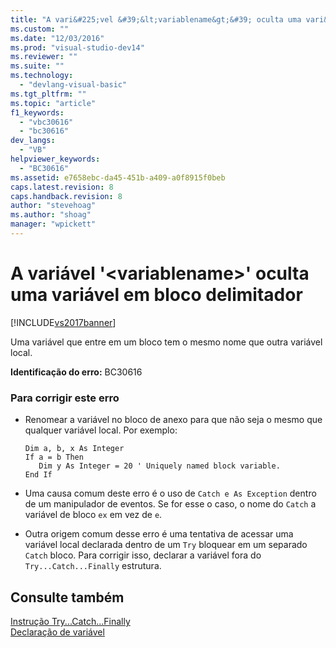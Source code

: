 ```yaml
---
title: "A vari&#225;vel &#39;&lt;variablename&gt;&#39; oculta uma vari&#225;vel em bloco delimitador | Microsoft Docs"
ms.custom: ""
ms.date: "12/03/2016"
ms.prod: "visual-studio-dev14"
ms.reviewer: ""
ms.suite: ""
ms.technology: 
  - "devlang-visual-basic"
ms.tgt_pltfrm: ""
ms.topic: "article"
f1_keywords: 
  - "vbc30616"
  - "bc30616"
dev_langs: 
  - "VB"
helpviewer_keywords: 
  - "BC30616"
ms.assetid: e7658ebc-da45-451b-a409-a0f8915f0beb
caps.latest.revision: 8
caps.handback.revision: 8
author: "stevehoag"
ms.author: "shoag"
manager: "wpickett"
---
```

# A vari&#225;vel &#39;&lt;variablename&gt;&#39; oculta uma vari&#225;vel em bloco delimitador
[!INCLUDE[vs2017banner](../../../csharp/includes/vs2017banner.md)]

Uma variável que entre em um bloco tem o mesmo nome que outra variável local.  
  
 **Identificação do erro:**  BC30616  
  
### Para corrigir este erro  
  
-   Renomear a variável no bloco de anexo para que não seja o mesmo que qualquer variável local.  Por exemplo:  
  
    ```  
    Dim a, b, x As Integer  
    If a = b Then  
       Dim y As Integer = 20 ' Uniquely named block variable.  
    End If  
    ```  
  
-   Uma causa comum deste erro é o uso de `Catch e As Exception` dentro de um manipulador de eventos.  Se for esse o caso, o nome do `Catch` a variável de bloco `ex` em vez de `e`.  
  
-   Outra origem comum desse erro é uma tentativa de acessar uma variável local declarada dentro de um `Try` bloquear em um separado `Catch` bloco.  Para corrigir isso, declarar a variável fora do `Try...Catch...Finally` estrutura.  
  
## Consulte também  
 [Instrução Try...Catch...Finally](../../../visual-basic/language-reference/statements/try-catch-finally-statement.md)   
 [Declaração de variável](../../../visual-basic/programming-guide/language-features/variables/variable-declaration.md)